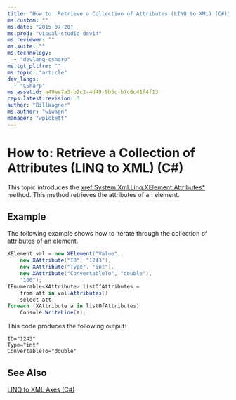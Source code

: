 ```yaml
---
title: "How to: Retrieve a Collection of Attributes (LINQ to XML) (C#)"
ms.custom: ""
ms.date: "2015-07-20"
ms.prod: "visual-studio-dev14"
ms.reviewer: ""
ms.suite: ""
ms.technology: 
  - "devlang-csharp"
ms.tgt_pltfrm: ""
ms.topic: "article"
dev_langs: 
  - "CSharp"
ms.assetid: a49ee7a3-b2c2-4d49-9b5c-b7c6c41f4f13
caps.latest.revision: 3
author: "BillWagner"
ms.author: "wiwagn"
manager: "wpickett"
---
```

# How to: Retrieve a Collection of Attributes (LINQ to XML) (C#)
This topic introduces the <xref:System.Xml.Linq.XElement.Attributes*> method. This method retrieves the attributes of an element.  
  
## Example  
 The following example shows how to iterate through the collection of attributes of an element.  
  
```c#  
XElement val = new XElement("Value",  
    new XAttribute("ID", "1243"),  
    new XAttribute("Type", "int"),  
    new XAttribute("ConvertableTo", "double"),  
    "100");  
IEnumerable<XAttribute> listOfAttributes =  
    from att in val.Attributes()  
    select att;  
foreach (XAttribute a in listOfAttributes)  
    Console.WriteLine(a);  
```  
  
 This code produces the following output:  
  
```  
ID="1243"  
Type="int"  
ConvertableTo="double"  
```  
  
## See Also  
 [LINQ to XML Axes (C#)](../../../../csharp/programming-guide/concepts/linq/linq-to-xml-axes.md)